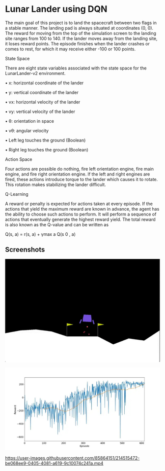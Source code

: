 
# Lunar Lander using DQN

The main goal of this project is to land the spacecraft between two flags in
a stable manner. The landing pad is always situated at coordinates (0, 0). The reward
for moving from the top of the simulation screen to the landing
site ranges from 100 to 140. If the lander moves away from
the landing site, it loses reward points. The episode finishes
when the lander crashes or comes to rest, for which it may
receive either -100 or 100 points.

State Space

There are eight state variables associated with the state
space for the LunarLander-v2 environment.

• x: horizontal coordinate of the lander

• y: vertical coordinate of the lander

• vx: horizontal velocity of the lander

• vy: vertical velocity of the lander

• θ: orientation in space

• vθ: angular velocity

• Left leg touches the ground (Boolean)

• Right leg touches the ground (Boolean)

Action Space

Four actions are possible do
nothing, fire left orientation engine, fire main engine, and fire
right orientation engine. If the left and right engines are fired,
these actions introduce torque to the lander which causes it to
rotate. This rotation makes stabilizing the lander difficult.

Q-Learning

A reward or penalty is expected for actions taken at every
episode. If the actions that yield the maximum reward are
known in advance, the agent has the ability to choose such
actions to perform. It will perform a sequence of actions that
eventually generate the highest reward yield. The total reward
is also known as the Q-value and can be written as

Q(s, a) = r(s, a) + γmax
a
Q(s
0
, a)


## Screenshots


![App Screenshot](https://github.com/mahesh191201/Lunar-Lander-using-DQN/blob/master/demo/lunarlanderpost-2.png?raw=true)



![App Screenshot](https://github.com/mahesh191201/Lunar-Lander-using-DQN/blob/master/demo/graph.jpg?raw=true)



https://user-images.githubusercontent.com/85864151/214515472-be068ee9-0405-4081-a619-9c10074c241a.mp4



